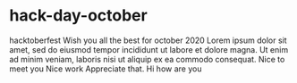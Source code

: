 # hack-day-october
hacktoberfest
Wish you all the best for october 2020
Lorem ipsum dolor sit amet, sed do eiusmod tempor incididunt ut labore et dolore magna. Ut enim ad minim veniam, laboris nisi ut aliquip ex ea commodo consequat.  Nice to meet you
Nice work Appreciate that.
Hi how are you
